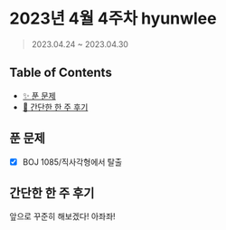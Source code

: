 # 2023년 4월 4주차 hyunwlee

> 2023.04.24 ~ 2023.04.30

## Table of Contents

- [✨ 푼 문제](#푼-문제)
- [🤔 간단한 한 주 후기](#간단한-한-주-후기)

## 푼 문제

<!-- 📕 백준 : BOJ 문제번호/문제제목 e.g. BOJ 2577/숫자의 개수 -->
<!-- 📗 프로그래머스 : PRO 문제번호/문제제목 e.g. PRO 120812/최빈값 구하기 -->
<!-- 백준허브를 사용하시면 프로그래머스의 문제번호도 확인하실 수 있습니다 -->

- [x] BOJ 1085/직사각형에서 탈출

## 간단한 한 주 후기

<!-- 한 주 후기를 간단하게 작성해주세요 ! -->

앞으로 꾸준히 해보겠다! 아좌좌!